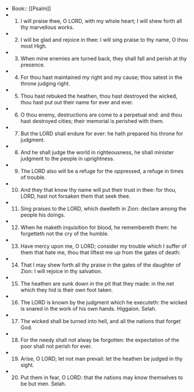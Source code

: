 - Book:: [[Psalm]]
- 1. I will praise thee, O LORD, with my whole heart; I will shew forth all thy marvellous works.
- 2. I will be glad and rejoice in thee: I will sing praise to thy name, O thou most High.
- 3. When mine enemies are turned back, they shall fall and perish at thy presence.
- 4. For thou hast maintained my right and my cause; thou satest in the throne judging right.
- 5. Thou hast rebuked the heathen, thou hast destroyed the wicked, thou hast put out their name for ever and ever.
- 6. O thou enemy, destructions are come to a perpetual end: and thou hast destroyed cities; their memorial is perished with them.
- 7. But the LORD shall endure for ever: he hath prepared his throne for judgment.
- 8. And he shall judge the world in righteousness, he shall minister judgment to the people in uprightness.
- 9. The LORD also will be a refuge for the oppressed, a refuge in times of trouble.
- 10. And they that know thy name will put their trust in thee: for thou, LORD, hast not forsaken them that seek thee.
- 11. Sing praises to the LORD, which dwelleth in Zion: declare among the people his doings.
- 12. When he maketh inquisition for blood, he remembereth them: he forgetteth not the cry of the humble.
- 13. Have mercy upon me, O LORD; consider my trouble which I suffer of them that hate me, thou that liftest me up from the gates of death:
- 14. That I may shew forth all thy praise in the gates of the daughter of Zion: I will rejoice in thy salvation.
- 15. The heathen are sunk down in the pit that they made: in the net which they hid is their own foot taken.
- 16. The LORD is known by the judgment which he executeth: the wicked is snared in the work of his own hands. Higgaion. Selah.
- 17. The wicked shall be turned into hell, and all the nations that forget God.
- 18. For the needy shall not alway be forgotten: the expectation of the poor shall not perish for ever.
- 19. Arise, O LORD; let not man prevail: let the heathen be judged in thy sight.
- 20. Put them in fear, O LORD: that the nations may know themselves to be but men. Selah.
